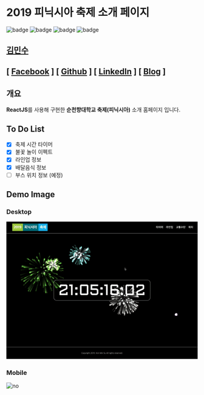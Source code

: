 # 2019 피닉시아 축제 소개 페이지

![badge](https://img.shields.io/github/repo-size/alstn2468/SCH_Phoenixia_Festival) ![badge](https://img.shields.io/github/last-commit/alstn2468/SCH_Phoenixia_Festival) ![badge](https://img.shields.io/github/stars/alstn2468/SCH_Phoenixia_Festival?style=social) ![badge](https://img.shields.io/github/watchers/alstn2468/SCH_Phoenixia_Festival?style=social)

## [김민수](https://github.com/alstn2468)

## [ [Facebook](https://www.facebook.com/profile.php?id=100003769223078) ] [ [Github](https://github.com/alstn2468) ] [ [LinkedIn](https://www.linkedin.com/in/minsu-kim-336289160/) ] [ [Blog](https://alstn2468.github.io/) ]<br/>

## 개요

**ReactJS**를 사용해 구현한 **순천향대학교 축제(피닉시아)** 소개 홈페이지 입니다.

## To Do List

-   [x] 축제 시간 타이머
-   [x] 불꽃 놀이 이펙트
-   [x] 라인업 정보
-   [x] 배달음식 정보
-   [ ] 부스 위치 정보 (예정)

## Demo Image

### Desktop

<img src="./Demo/Demo.gif" alt="no" width="800">

### Mobile

<img src="./Demo/Demo2.gif" alt="no" width="300">
